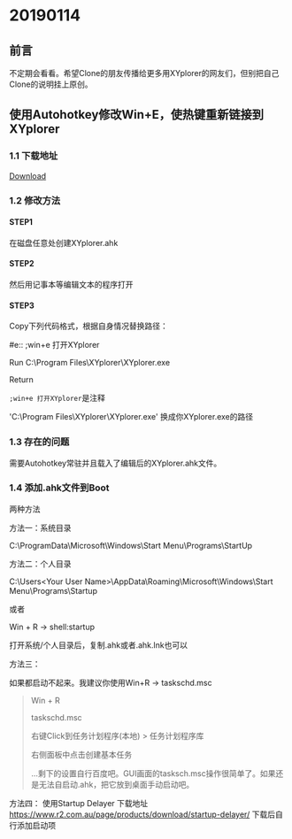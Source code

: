 # 20190114

## 前言

不定期会看看。希望Clone的朋友传播给更多用XYplorer的网友们，但别把自己Clone的说明挂上原创。

## 使用Autohotkey修改Win+E，使热键重新链接到XYplorer

### 1.1 下载地址

[Download](https://www.autohotkey.com/download/?mt=8&uo=4&ct=appcards)



### 1.2 修改方法

#### STEP1

在磁盘任意处创建XYplorer.ahk

#### STEP2

然后用记事本等编辑文本的程序打开

#### STEP3

Copy下列代码格式，根据自身情况替换路径：



#e:: ;win+e 打开XYplorer

Run C:\Program Files\XYplorer\XYplorer.exe

Return




`;win+e 打开XYplorer`是注释



'C:\Program Files\XYplorer\XYplorer.exe' 换成你XYplorer.exe的路径



### 1.3 存在的问题

需要Autohotkey常驻并且载入了编辑后的XYplorer.ahk文件。



###  1.4 添加.ahk文件到Boot

两种方法



方法一：系统目录



C:\ProgramData\Microsoft\Windows\Start Menu\Programs\StartUp



方法二：个人目录



C:\Users\<Your User Name>\AppData\Roaming\Microsoft\Windows\Start Menu\Programs\Startup



或者

Win + R  -> shell:startup



打开系统/个人目录后，复制.ahk或者.ahk.lnk也可以



方法三：



如果都启动不起来。我建议你使用Win+R -> taskschd.msc

> 
>
> Win + R
>
> taskschd.msc
>
> 右键Click到任务计划程序(本地) > 任务计划程序库
>
> 右侧面板中点击创建基本任务
>
> ...剩下的设置自行百度吧。GUI画面的tasksch.msc操作很简单了。如果还是无法自启动.ahk，把它放到桌面手动启动吧。


方法四：
使用Startup Delayer
下载地址
https://www.r2.com.au/page/products/download/startup-delayer/
下载后自行添加启动项

